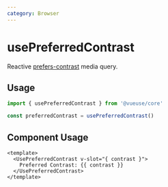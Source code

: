 ```yaml
---
category: Browser
---
```


# usePreferredContrast

Reactive [prefers-contrast](https://developer.mozilla.org/en-US/docs/Web/CSS/@media/prefers-contrast) media query.

## Usage

```js
import { usePreferredContrast } from '@vueuse/core'

const preferredContrast = usePreferredContrast()
```

## Component Usage

```vue
<template>
  <UsePreferredContrast v-slot="{ contrast }">
    Preferred Contrast: {{ contrast }}
  </UsePreferredContrast>
</template>
```
